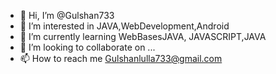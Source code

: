 - 👋 Hi, I’m @Gulshan733
- 👀 I’m interested in JAVA,WebDevelopment,Android
- 🌱 I’m currently learning WebBasesJAVA, JAVASCRIPT,JAVA
- 💞️ I’m looking to collaborate on ...
- 📫 How to reach me Gulshanlulla733@gmail.com

<!---
Gulshan733/Gulshan733 is a ✨ special ✨ repository because its `README.md` (this file) appears on your GitHub profile.
You can click the Preview link to take a look at your changes.
--->
